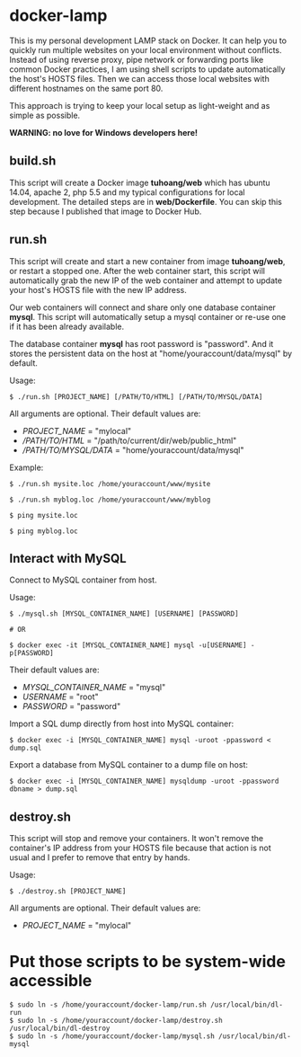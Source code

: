 # docker-lamp

This is my personal development LAMP stack on Docker. It can help you to quickly run multiple websites on your local environment without conflicts. Instead of using reverse proxy, pipe network or forwarding ports like common Docker practices, I am using shell scripts to update automatically the host's HOSTS files. Then we can access those local websites with different hostnames on the same port 80.

This approach is trying to keep your local setup as light-weight and as simple as possible.

**WARNING: no love for Windows developers here!**

## build.sh

This script will create a Docker image **tuhoang/web** which has ubuntu 14.04, apache 2, php 5.5 and my typical configurations for local development. The detailed steps are in **web/Dockerfile**. You can skip this step because I published that image to Docker Hub.

## run.sh

This script will create and start a new container from image **tuhoang/web**, or restart a stopped one. After the web container start, this script will automatically grab the new IP of the web container and attempt to update your host's HOSTS file with the new IP address.

Our web containers will connect and share only one database container **mysql**. This script will automatically setup a mysql container or re-use one if it has been already available.

The database container **mysql** has root password is "password". And it stores the persistent data on the host at "home/youraccount/data/mysql" by default.

Usage:
```
$ ./run.sh [PROJECT_NAME] [/PATH/TO/HTML] [/PATH/TO/MYSQL/DATA]
```
All arguments are optional. Their default values are:
- *PROJECT_NAME* = "mylocal"
- */PATH/TO/HTML* = "/path/to/current/dir/web/public_html"
- */PATH/TO/MYSQL/DATA* = "home/youraccount/data/mysql"

Example:
```
$ ./run.sh mysite.loc /home/youraccount/www/mysite

$ ./run.sh myblog.loc /home/youraccount/www/myblog

$ ping mysite.loc

$ ping myblog.loc
```

## Interact with MySQL

Connect to MySQL container from host.

Usage:
```
$ ./mysql.sh [MYSQL_CONTAINER_NAME] [USERNAME] [PASSWORD]

# OR

$ docker exec -it [MYSQL_CONTAINER_NAME] mysql -u[USERNAME] -p[PASSWORD]
```
Their default values are:
- *MYSQL_CONTAINER_NAME* = "mysql"
- *USERNAME* = "root"
- *PASSWORD* = "password"

Import a SQL dump directly from host into MySQL container:
```
$ docker exec -i [MYSQL_CONTAINER_NAME] mysql -uroot -ppassword < dump.sql
```

Export a database from MySQL container to a dump file on host:
```
$ docker exec -i [MYSQL_CONTAINER_NAME] mysqldump -uroot -ppassword dbname > dump.sql
```

## destroy.sh

This script will stop and remove your containers. It won't remove the container's IP address from your HOSTS file because that action is not usual and I prefer to remove that entry by hands.

Usage:
```
$ ./destroy.sh [PROJECT_NAME]
```
All arguments are optional. Their default values are:
- *PROJECT_NAME* = "mylocal"

# Put those scripts to be system-wide accessible

```
$ sudo ln -s /home/youraccount/docker-lamp/run.sh /usr/local/bin/dl-run
$ sudo ln -s /home/youraccount/docker-lamp/destroy.sh /usr/local/bin/dl-destroy
$ sudo ln -s /home/youraccount/docker-lamp/mysql.sh /usr/local/bin/dl-mysql
```